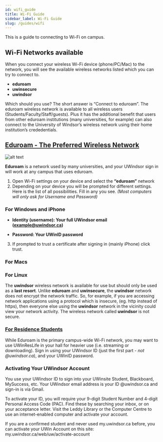 ```yaml
---
id: wifi_guide
title: Wi-Fi Guide
sidebar_label: Wi-Fi Guide
slug: /guides/wifi
---
```


This is a guide to connecting to Wi-Fi on campus.

## Wi-Fi Networks available
When you connect your wireless Wi-Fi device (phone/PC/Mac) to the network, you will see the available wireless networks listed which you can try to connect to.
- **eduroam**
- **uwinsecure**
- **uwindsor**

Which should you use? The short answer is “Connect to eduroam”. The eduroam wireless network is available to all wireless users (Students/Faculty/Staff/guests). Plus it has the additional benefit that users from other eduroam institutions (many universities, for example) can also connect to the University of Windsor’s wireless network using their home institution’s crededentials.

## [Eduroam - The Preferred Wireless Network](https://www.uwindsor.ca/itservices/2019-09-27/eduroam-preferred-wireless-network)
![alt text](https://www.uwindsor.ca/itservices/sites/uwindsor.ca.itservices/files/246studentlaw_sm-retouched_crop.jpg "Uwindsor female student connecting to Eduroam")

**Eduroam** is a network used by many universities, and your UWindsor sign in will work at any campus that uses eduroam.

1. Open Wi-Fi settings on your device and select the **“eduroam”** network
2. Depending on your device you will be prompted for different settings. Here is the list of all possibilities. Fill in any you see. *(Most computers will only ask for Username and Password)*

### For Windows and iPhone 
<!-- - EAP method: PEAP
- Phase 2 authentication: MSCHAPV2
- CA certificate: Use System Certificates (or leave blank if this is not an option) -->
- **Identity (username): Your full UWindsor email (example@uwindsor.ca)**
<!-- - Anonymous identity: Your full UWindsor email (example@uwindsor.ca) -->
- **Password: Your UWinID password**
3. If prompted to trust a certificate after signing in (mainly iPhone) click trust.

### For Macs

### For Linux

The **uwindsor** wireless network is available for use but should only be used as a **last resort**. Unlike **eduroam** and **uwinsecure**, the **uwindsor** network does not encrypt the network traffic. So, for example, if you are accessing network applications using a protocol which is insecure, (eg. http instead of https), then everyone else using the **uwindsor** network in the vicinity could view your network activity. The wireless network called **uwindsor** is not secure.

### [For Residence Students](https://www.uwindsor.ca/residence/wifi)

While Eduroam is the primary campus-wide Wi-Fi network, you may want to use UWinResLife in your hall for heavier use (i.e. streaming or downloading). Sign in using your UWindsor ID (just the first part - *not @uwindsor.ca*), and your UWinID password.

### Activating Your UWindsor Account

You use your UWindsor ID to sign into your UWinsite Student, Blackboard, MySuccess, etc. Your UWindsor email address is your ID @uwindsor.ca and sign-in is via Gmail.

To activate your ID, you will require your 9-digit Student Number and 4-digit Personal Access Code (PAC). Find these by searching your inbox, or on your acceptance letter. Visit the Leddy Library or the Computer Centre to use an internet-enabled computer and activate your account.

If you are a confirmed student and never used my.uwindsor.ca before, you can activate your UWin Account on this site: my.uwindsor.ca/web/uw/activate-account